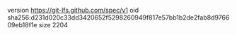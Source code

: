 version https://git-lfs.github.com/spec/v1
oid sha256:d231d020c33dd3420652f5298260949f817e57bb1b2de2fab8d976609eb18f1e
size 2204
